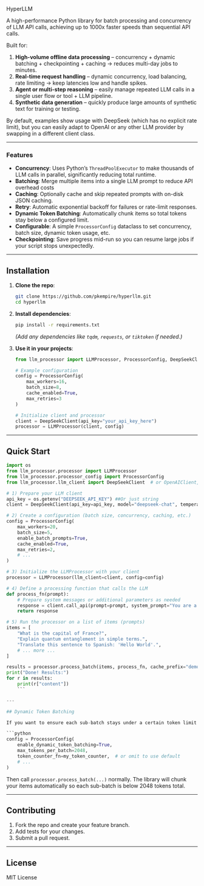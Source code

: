 HyperLLM

A high-performance Python library for batch processing and concurrency of LLM API calls, achieving up to 1000x faster speeds than sequential API calls.

Built for:
1. **High-volume offline data processing** – concurrency + dynamic batching + checkpointing + caching → reduces multi-day jobs to minutes.  
2. **Real-time request handling** – dynamic concurrency, load balancing, rate limiting → keep latencies low and handle spikes.  
3. **Agent or multi-step reasoning** – easily manage repeated LLM calls in a single user flow or tool + LLM pipeline.
4. **Synthetic data generation** – quickly produce large amounts of synthetic text for training or testing.


By default, examples show usage with DeepSeek (which has no explicit rate limit), but you can easily adapt to OpenAI or any other LLM provider by swapping in a different client class.


---

### Features

- **Concurrency**: Uses Python’s `ThreadPoolExecutor` to make thousands of LLM calls in parallel, significantly reducing total runtime.  
- **Batching**: Merge multiple items into a single LLM prompt to reduce API overhead costs
- **Caching**: Optionally cache and skip repeated prompts with on-disk JSON caching.  
- **Retry**: Automatic exponential backoff for failures or rate-limit responses.  
- **Dynamic Token Batching**: Automatically chunk items so total tokens stay below a configured limit.  
- **Configurable**: A simple `ProcessorConfig` dataclass to set concurrency, batch size, dynamic token usage, etc.
- **Checkpointing**: Save progress mid-run so you can resume large jobs if your script stops unexpectedly.

---

## Installation

1. **Clone the repo**:
   ```bash
   git clone https://github.com/pkempire/hyperllm.git
   cd hyperllm
   ```

2. **Install dependencies**:
   ```bash
   pip install -r requirements.txt
   ```
   *(Add any dependencies like `tqdm`, `requests`, or `tiktoken` if needed.)*

3. **Use it in your projects**:
   ```python
   from llm_processor import LLMProcessor, ProcessorConfig, DeepSeekClient

   # Example configuration
   config = ProcessorConfig(
       max_workers=16,
       batch_size=8,
       cache_enabled=True,
       max_retries=3
   )

   # Initialize client and processor
   client = DeepSeekClient(api_key="your_api_key_here")
   processor = LLMProcessor(client, config)
   ```

---

## Quick Start

```python
import os
from llm_processor.processor import LLMProcessor
from llm_processor.processor_config import ProcessorConfig
from llm_processor.llm_client import DeepSeekClient  # or OpenAIClient, etc.

# 1) Prepare your LLM client
api_key = os.getenv("DEEPSEEK_API_KEY") ##Or just string 
client = DeepSeekClient(api_key=api_key, model="deepseek-chat", temperature=0.1)

# 2) Create a configuration (batch size, concurrency, caching, etc.)
config = ProcessorConfig(
    max_workers=20,
    batch_size=5,
    enable_batch_prompts=True,
    cache_enabled=True,
    max_retries=2,
    # ...
)

# 3) Initialize the LLMProcessor with your client
processor = LLMProcessor(llm_client=client, config=config)

# 4) Define a processing function that calls the LLM
def process_fn(prompt):
    # Prepare system messages or additional parameters as needed
    response = client.call_api(prompt=prompt, system_prompt="You are a helpful AI assistant.")
    return response

# 5) Run the processor on a list of items (prompts)
items = [
    "What is the capital of France?",
    "Explain quantum entanglement in simple terms.",
    "Translate this sentence to Spanish: 'Hello World'.",
    # ... more ...
]

results = processor.process_batch(items, process_fn, cache_prefix="demo_job")
print("Done! Results:")
for r in results:
    print(r["content"])
    ```

---

## Dynamic Token Batching

If you want to ensure each sub-batch stays under a certain token limit:

```python
config = ProcessorConfig(
    enable_dynamic_token_batching=True,
    max_tokens_per_batch=2048,
    token_counter_fn=my_token_counter,  # or omit to use default
    # ...
)
```
Then call `processor.process_batch(...)` normally. The library will chunk your items automatically so each sub-batch is below 2048 tokens total.

---

## Contributing

1. Fork the repo and create your feature branch.
2. Add tests for your changes.
3. Submit a pull request.

---

## License

MIT License

